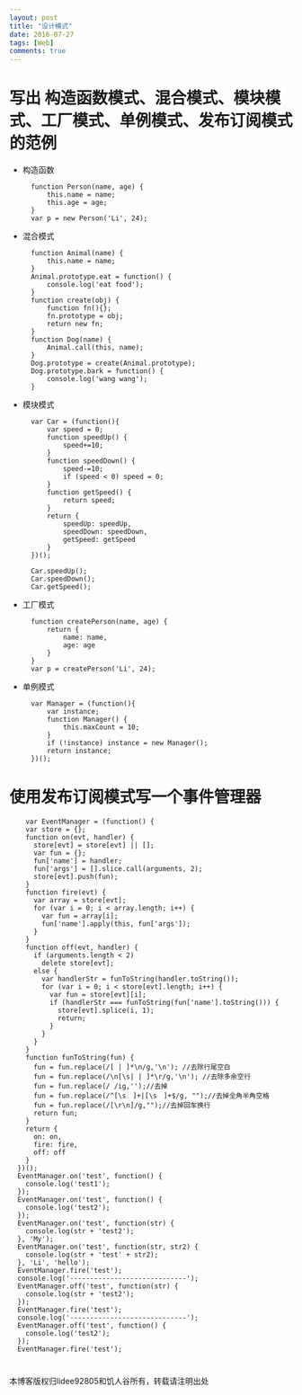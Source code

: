 ```yaml
---
layout: post
title: "设计模式"
date: 2016-07-27
tags: [Web]
comments: true
---
```


# 写出 构造函数模式、混合模式、模块模式、工厂模式、单例模式、发布订阅模式的范例

* 构造函数

		function Person(name, age) {
			this.name = name;
			this.age = age;
		}
		var p = new Person('Li', 24);
		
* 混合模式

		function Animal(name) {
			this.name = name;
		}
		Animal.prototype.eat = function() {
			console.log('eat food');
		}
		function create(obj) {
			function fn(){};
			fn.prototype = obj;
			return new fn;
		}
		function Dog(name) {
			Animal.call(this, name);
		}
		Dog.prototype = create(Animal.prototype);
		Dog.prototype.bark = function() {
			console.log('wang wang');
		}
		
* 模块模式

		var Car = (function(){
			var speed = 0;
			function speedUp() {
				speed+=10;
			}
			function speedDown() {
				speed-=10;
				if (speed < 0) speed = 0;
			}
			function getSpeed() {
				return speed;
			}
			return {
				speedUp: speedUp,
				speedDown: speedDown,
				getSpeed: getSpeed
			}
		})();
		
		Car.speedUp();
		Car.speedDown();
		Car.getSpeed();
		
* 工厂模式

		function createPerson(name, age) {
			return {
				name: name,
				age: age
			}
		}
		var p = createPerson('Li', 24);
		
* 单例模式

		var Manager = (function(){
			var instance;
			function Manager() {
				this.maxCount = 10;
			}
			if (!instance) instance = new Manager();
			return instance;
		})();

# 使用发布订阅模式写一个事件管理器

		var EventManager = (function() {
        var store = {};
        function on(evt, handler) {
          store[evt] = store[evt] || [];
          var fun = {};
          fun['name'] = handler;
          fun['args'] = [].slice.call(arguments, 2);
          store[evt].push(fun);
        }
        function fire(evt) {
          var array = store[evt];
          for (var i = 0; i < array.length; i++) {
            var fun = array[i];
            fun['name'].apply(this, fun['args']);
          }
        }
        function off(evt, handler) { 
          if (arguments.length < 2)
            delete store[evt];
          else {
            var handlerStr = funToString(handler.toString());
            for (var i = 0; i < store[evt].length; i++) {
              var fun = store[evt][i];
              if (handlerStr === funToString(fun['name'].toString())) {
                store[evt].splice(i, 1);
                return;
              }
            }
          }
        }
        function funToString(fun) {
          fun = fun.replace(/[ | ]*\n/g,'\n'); //去除行尾空白
          fun = fun.replace(/\n[\s| | ]*\r/g,'\n'); //去除多余空行
          fun = fun.replace(/ /ig,'');//去掉
          fun = fun.replace(/^[\s　]+|[\s　]+$/g, "");//去掉全角半角空格
          fun = fun.replace(/[\r\n]/g,"");//去掉回车换行
          return fun;
        }
        return {
          on: on,
          fire: fire,
          off: off
        }
      })();
      EventManager.on('test', function() {
        console.log('test1');
      });
      EventManager.on('test', function() {
        console.log('test2');
      });
      EventManager.on('test', function(str) {
        console.log(str + 'test2');
      }, 'My');
      EventManager.on('test', function(str, str2) {
        console.log(str + 'test' + str2);
      }, 'Li', 'hello');
      EventManager.fire('test');
      console.log('-----------------------------');
      EventManager.off('test', function(str) {
        console.log(str + 'test2');
      });
      EventManager.fire('test');
      console.log('-----------------------------');
      EventManager.off('test', function() {
        console.log('test2');
      });
      EventManager.fire('test');

# 


本博客版权归lidee92805和饥人谷所有，转载请注明出处





